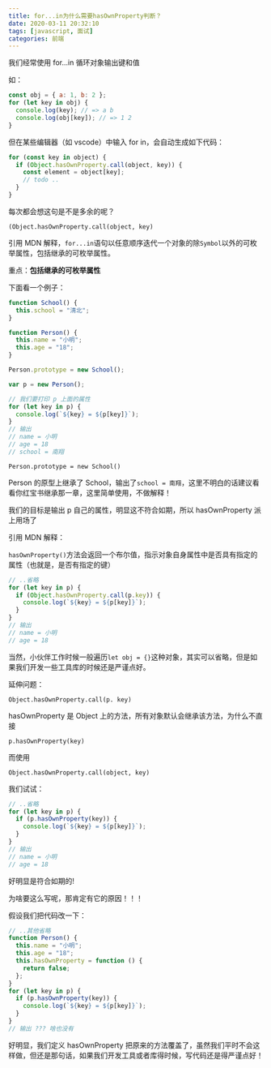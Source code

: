 ```yaml
---
title: for...in为什么需要hasOwnProperty判断？
date: 2020-03-11 20:32:10
tags: [javascript, 面试]
categories: 前端
---
```


我们经常使用 for...in 循环对象输出键和值

如：

```javascript
const obj = { a: 1, b: 2 };
for (let key in obj) {
  console.log(key); // => a b
  console.log(obj[key]); // => 1 2
}
```

但在某些编辑器（如 vscode）中输入 for in，会自动生成如下代码：

```javascript
for (const key in object) {
  if (Object.hasOwnProperty.call(object, key)) {
    const element = object[key];
    // todo ..
  }
}
```

每次都会想这句是不是多余的呢？

<!-- more -->

`(Object.hasOwnProperty.call(object, key)`

引用 MDN 解释，`for...in`语句以任意顺序迭代一个对象的除`Symbol`以外的可枚举属性，包括继承的可枚举属性。

重点：**包括继承的可枚举属性**

下面看一个例子：

```javascript
function School() {
  this.school = "清北";
}

function Person() {
  this.name = "小明";
  this.age = "18";
}

Person.prototype = new School();

var p = new Person();

// 我们要打印 p 上面的属性
for (let key in p) {
  console.log(`${key} = ${p[key]}`);
}
// 输出
// name = 小明
// age = 18
// school = 南翔
```

`Person.prototype = new School()`

Person 的原型上继承了 School，输出了`school = 南翔`，这里不明白的话建议看看你红宝书继承那一章，这里简单使用，不做解释！

我们的目标是输出 p 自己的属性，明显这不符合如期，所以 hasOwnProperty 派上用场了

引用 MDN 解释：

`hasOwnProperty()`方法会返回一个布尔值，指示对象自身属性中是否具有指定的属性（也就是，是否有指定的键）

```javascript
// ..省略
for (let key in p) {
  if (Object.hasOwnProperty.call(p.key)) {
    console.log(`${key} = ${p[key]}`);
  }
}
// 输出
// name = 小明
// age = 18
```

当然，小伙伴工作时候一般遍历`let obj = {}`这种对象，其实可以省略，但是如果我们开发一些工具库的时候还是严谨点好。

延伸问题：

`Object.hasOwnProperty.call(p. key)`

hasOwnProperty 是 Object 上的方法，所有对象默认会继承该方法，为什么不直接

`p.hasOwnProperty(key)`

而使用

`Object.hasOwnProperty.call(object, key)`

我们试试：

```javascript
// ..省略
for (let key in p) {
  if (p.hasOwnProperty(key)) {
    console.log(`${key} = ${p[key]}`);
  }
}
// 输出
// name = 小明
// age = 18
```

好明显是符合如期的!

为啥要这么写呢，那肯定有它的原因！！！

假设我们把代码改一下：

```javascript
// ..其他省略
function Person() {
  this.name = "小明";
  this.age = "18";
  this.hasOwnProperty = function () {
    return false;
  };
}
for (let key in p) {
  if (p.hasOwnProperty(key)) {
    console.log(`${key} = ${p[key]}`);
  }
}
// 输出 ??? 啥也没有
```

好明显，我们定义 hasOwnProperty 把原来的方法覆盖了，虽然我们平时不会这样做，但还是那句话，如果我们开发工具或者库得时候，写代码还是得严谨点好！
